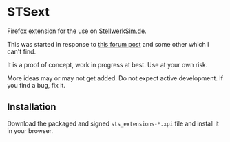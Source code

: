 # STSext
Firefox extension for the use on [StellwerkSim.de][1].

This was started in response to [this forum post][2] and some other which I can't find.

It is a proof of concept, work in progress at best. Use at your own risk.

More ideas may or may not get added. Do not expect active development. If you find a bug, fix it.

## Installation
Download the packaged and signed `sts_extensions-*.xpi` file and install it in your browser.


[1]: https://www.stellwerksim.de/
[2]: https://www.stellwerksim.de/forum/viewtopic.php?f=16&p=265653#p265641
